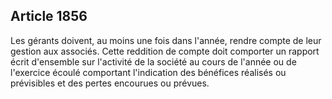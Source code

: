Article 1856
----
Les gérants doivent, au moins une fois dans l'année, rendre compte de leur
gestion aux associés. Cette reddition de compte doit comporter un rapport écrit
d'ensemble sur l'activité de la société au cours de l'année ou de l'exercice
écoulé comportant l'indication des bénéfices réalisés ou prévisibles et des
pertes encourues ou prévues.
